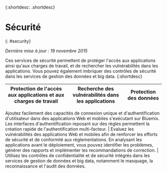 {:shortdesc: .shortdesc} 


# Sécurité
{: #security}

*Dernière mise à jour : 19 novembre 2015*

Ces services de sécurité permettent de protéger l'accès aux applications ainsi qu'aux
charges de travail, et de rechercher les vulnérabilités dans les applications. Vous pouvez également imbriquer des contrôles de sécurité dans les services
de gestion des données et big data. 
{:shortdesc}


Protection de l'accès aux applications et aux charges de travail | Recherche des vulnérabilités dans les applications | Protection des données
---- | ---- | ----
Ajoutez facilement des capacités de connexion unique et d'authentification d'utilisateur dans des applications Web et mobiles s'exécutant sur Bluemix. Les
interfaces d'authentification reposant sur des règles permettent la création rapide de l'authentification multi-facteur. | Evaluez les vulnérabilités des applications Web et mobiles afin de renforcer les efforts de sécurité et de conformité aux réglementations. En analysant les
applications avant le déploiement, vous pouvez identifier les problèmes, générer des rapports et implémenter les recommandations de correction. | Utilisez les contrôles de confidentialité et de sécurité intégrés dans les services de gestion de données et big data, notamment le masquage, la
reconnaissance et l'audit des données.
